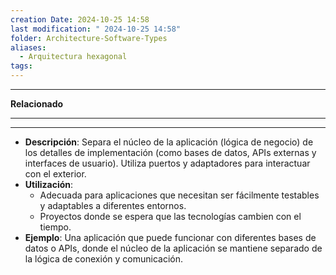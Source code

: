 ```yaml
---
creation Date: 2024-10-25 14:58
last modification: " 2024-10-25 14:58"
folder: Architecture-Software-Types
aliases:
  - Arquitectura hexagonal
tags:
---
```

___
**Relacionado**


___

___
- **Descripción**: Separa el núcleo de la aplicación (lógica de negocio) de los detalles de implementación (como bases de datos, APIs externas y interfaces de usuario). Utiliza puertos y adaptadores para interactuar con el exterior.
- **Utilización**:
    - Adecuada para aplicaciones que necesitan ser fácilmente testables y adaptables a diferentes entornos.
    - Proyectos donde se espera que las tecnologías cambien con el tiempo.
- **Ejemplo**: Una aplicación que puede funcionar con diferentes bases de datos o APIs, donde el núcleo de la aplicación se mantiene separado de la lógica de conexión y comunicación.